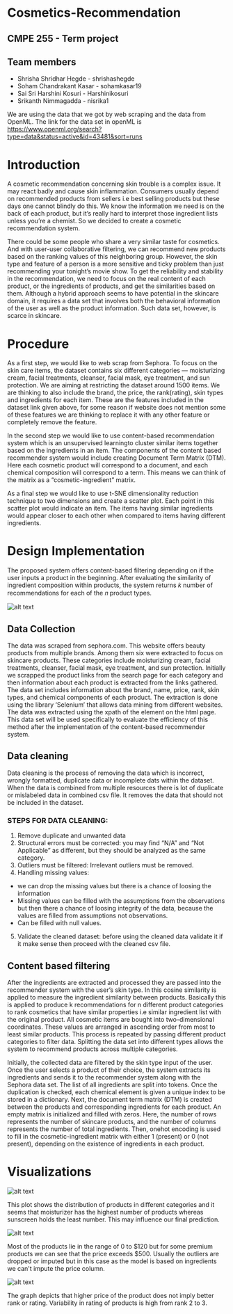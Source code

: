 # Cosmetics-Recommendation
## CMPE 255 - Term project

## Team members
* Shrisha Shridhar Hegde - shrishashegde
* Soham Chandrakant Kasar - sohamkasar19
* Sai Sri Harshini Kosuri - Harshinikosuri
* Srikanth Nimmagadda - nisrika1

We are using the data that we got by web scraping and the data from OpenML. The link for the data set in openML is https://www.openml.org/search?type=data&status=active&id=43481&sort=runs

# Introduction

A cosmetic recommendation concerning skin trouble is a complex issue. It may react badly and cause skin inflammation. Consumers usually depend on recommended products from sellers i.e best selling products but these days one cannot blindly do this. We know the information we need is on the back of each product, but it’s really hard to interpret those ingredient lists unless you’re a chemist. So we decided to create a cosmetic recommendation system.

There could be some people who share a very similar taste for cosmetics. And with user-user collaborative filtering, we can recommend new products based on the ranking values of this neighboring group. However, the skin type and feature of a person is a more sensitive and ticky problem than just recommending your tonight’s movie show.  To get the reliability and stability in the recommendation, we need to focus on the real content of each product, or the ingredients of products, and get the similarities based on them. Although a hybrid approach seems to have potential in the skincare domain, it requires a data set that involves both the behavioral information of the user as well as the product information. Such data set, however, is scarce in skincare.

# Procedure

As a first step, we would like to web scrap from Sephora. To focus on the skin care items, the dataset contains six different categories — moisturizing cream, facial treatments, cleanser, facial mask, eye treatment, and sun protection. We are aiming at restricting the dataset around 1500 items. We are thinking to also include the brand, the price, the rank(rating), skin types and ingredients for each item. These are the features included in the dataset link given above, for some reason if website does not mention some of these features we are thinking to replace it with any other feature or completely remove the feature.

In the second step we would like to use content-based recommendation system which is an unsupervised learningto cluster similar items together based on the ingredients in an item. The components of the content based recommender system would include creating Document Term Matrix (DTM). Here each cosmetic product will correspond to a document, and each chemical composition will correspond to a term. This means we can think of the matrix as a “cosmetic-ingredient” matrix.

As a final step we would like to use t-SNE dimensionality reduction technique to two dimensions and create a scatter plot. Each point in this scatter plot would indicate an item. The items having similar ingredients would appear closer to each other when compared to items having different ingredients.

# Design Implementation

The proposed system offers content-based filtering depending on if the user inputs a product in the beginning. After evaluating the similarity of ingredient composition within products, the system returns 𝑘 number of recommendations for each of the 𝑛 product types.


![alt text](/paper/project_flowchart.jpg?raw=true)

## Data Collection

The data was scraped from sephora.com. This website offers beauty products from multiple brands. Among them six were extracted to focus on skincare products. These categories include moisturizing cream, facial treatments, cleanser, facial mask, eye treatment, and sun protection. Initially we scrapped the product links from the search page for each category and then information about each product is extracted from the links gathered. The data set includes information about the brand, name, price, rank, skin types, and chemical components of each product. The extraction is done using the library ‘Selenium’ that allows data mining from different websites. The data was extracted using the xpath of the element on the html page. This data set will be used specifically to evaluate the efficiency of this method after the implementation of the content-based recommender system.


## Data cleaning
Data cleaning is the process of removing the data which is incorrect, wrongly formatted, duplicate data or incomplete dats within the dataset.
When the data is combined from multiple resources there is lot of duplicate or mislabeled data in combined csv file.
It removes the data that should not be included in the dataset.
### STEPS FOR DATA CLEANING:
1. Remove duplicate and unwanted data
2. Structural errors must be corrected: you may find “N/A” and “Not Applicable” as different, but they should be analyzed as the same category.
3. Outliers must be filtered:  Irrelevant outliers must be removed.
4. Handling missing values:
- we can drop the missing values but there is a chance of loosing the information
- Missing values can be filled with the assumptions from the observations but then there a chance of loosing integrity of the data, because the values are filled from assumptions not observations.
- Can be filled with null values.
5. Validate the cleaned dataset: before using the cleaned data validate it if it make sense then proceed with the cleaned csv file.





## Content based filtering
After the ingredients are extracted and processed they are passed into the recommender system with the user’s skin type. In this cosine similarity is applied to measure the ingredient similarity between products. Basically this is applied to produce k recommendations for n different product categories to rank cosmetics that have similar properties i.e similar ingredient list with the original product.
All cosmetic items are bought into two-dimensional coordinates. These values are arranged in ascending order from most to least similar products. This process is repeated by passing different product categories to filter data. Splitting the data set into different types allows the system to recommend products across multiple categories.

Initially, the collected data are filtered by the skin type input of the user. Once the user selects a product of their choice, the system extracts its ingredients and sends it to the recommender system along with the Sephora data set. The list of all ingredients are split into tokens. Once the duplication is checked, each chemical element is given a unique index to be stored in a dictionary. Next, the document term matrix (DTM) is created between the products and corresponding ingredients for each product. An empty matrix is initialized and filled with zeros. Here, the number of rows represents the number of skincare products, and the number of columns represents the number of total ingredients. Then, onehot encoding is used to fill in the cosmetic-ingredient matrix with either 1 (present) or 0 (not present), depending on the existence of ingredients in each product. 


# Visualizations

![alt text](/paper/label_histplot.jpg?raw=true)

This plot shows the distribution of products in different categories and it seems that moisturizer has the highest number of products whereas sunscreen holds the least number. This may influence our final prediction.


![alt text](/paper/price_boxplot.jpg?raw=true)

Most of the products lie in the range of 0 to $120 but for some premium products we can see that the price exceeds $500. Usually the outliers are dropped or imputed but in this case as the model is based on ingredients we can't impute the price column.


![alt text](/paper/price_vs_rank_lineplot.jpg?raw=true)

The graph depicts that higher price of the product does not imply better rank or rating. Variability in rating of products is high from rank 2 to 3.










